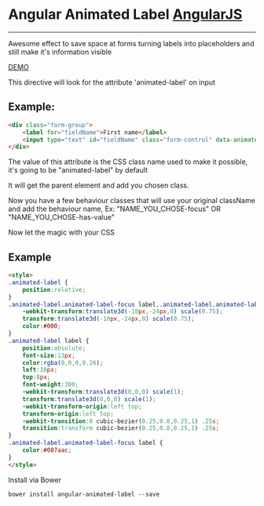 # Angular Animated Label [AngularJS](http://angularjs.org/)

***

Awesome effect to save space at forms turning labels into placeholders and still make it's information visible

[DEMO](http://wender.github.io/angular-animated-label/)

This directive will look for the attribute 'animated-label' on input
## Example: 

```HTML
<div class="form-group">
    <label for="fieldName">First name</label>
    <input type="text" id="fieldName" class="form-control" data-animated-label="animated-label" >
</div>
```

The value of this attribute is the CSS class name used to make it possible, it's going to be "animated-label" by default

It will get the parent element and add you chosen class.

Now you have a few behaviour classes that will use your original className and add the behaviour name, Ex: "NAME_YOU_CHOSE-focus" OR "NAME_YOU_CHOSE-has-value"

Now let the magic with your CSS


## Example
```HTML
<style>
.animated-label {
    position:relative;
}
.animated-label.animated-label-focus label,.animated-label.animated-label-has-value label {
    -webkit-transform:translate3d(-10px,-24px,0) scale(0.75);
    transform:translate3d(-10px,-24px,0) scale(0.75);
    color:#000;
}
.animated-label label {
    position:absolute;
    font-size:13px;
    color:rgba(0,0,0,0.26);
    left:10px;
    top:8px;
    font-weight:300;
    -webkit-transform:translate3d(0,0,0) scale(1);
    transform:translate3d(0,0,0) scale(1);
    -webkit-transform-origin:left top;
    transform-origin:left top;
    -webkit-transition:0 cubic-bezier(0.25,0.8,0.25,1) .25s;
    transition:transform cubic-bezier(0.25,0.8,0.25,1) .25s;
}
.animated-label.animated-label-focus label {
    color:#087aac;
}
</style>
```

Install via Bower

	bower install angular-animated-label --save


